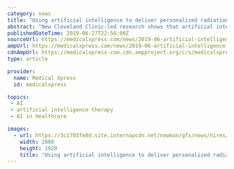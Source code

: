 ```yaml
---
category: news
title: "Using artificial intelligence to deliver personalized radiation therapy"
abstract: "New Cleveland Clinic-led research shows that artificial intelligence (AI) can use medical scans and health records to personalize the dose of radiation therapy used to treat cancer patients."
publishedDateTime: 2019-06-27T22:56:00Z
sourceUrl: https://medicalxpress.com/news/2019-06-artificial-intelligence-personalized-therapy.html
ampUrl: https://medicalxpress.com/news/2019-06-artificial-intelligence-personalized-therapy.amp
cdnAmpUrl: https://medicalxpress-com.cdn.ampproject.org/c/s/medicalxpress.com/news/2019-06-artificial-intelligence-personalized-therapy.amp
type: article

provider:
  name: Medical Xpress
  id: medicalxpress

topics:
 - AI
 - artificial intelligence therapy
 - AI in Healthcare

images:
  - url: https://3c1703fe8d.site.internapcdn.net/newman/gfx/news/hires/2019/3-usingartific.jpg
    width: 2880
    height: 1920
    title: "Using artificial intelligence to deliver personalized radiation therapy"
---
```


